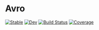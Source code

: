 # Avro

[![Stable](https://img.shields.io/badge/docs-stable-blue.svg)](https://JuliaData.github.io/Avro.jl/stable)
[![Dev](https://img.shields.io/badge/docs-dev-blue.svg)](https://JuliaData.github.io/Avro.jl/dev)
[![Build Status](https://github.com/JuliaData/Avro.jl/workflows/CI/badge.svg)](https://github.com/JuliaData/Avro.jl/actions)
[![Coverage](https://codecov.io/gh/JuliaData/Avro.jl/branch/master/graph/badge.svg)](https://codecov.io/gh/JuliaData/Avro.jl)
